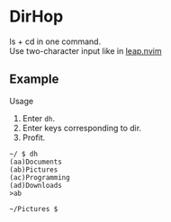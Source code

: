 # DirHop

ls + cd in one command.  
Use two-character input like in [leap.nvim](https://github.com/ggandor/leap.nvim)

## Example

Usage

1. Enter `dh`.
2. Enter keys corresponding to dir.
3. Profit.

```console
~/ $ dh
(aa)Documents
(ab)Pictures
(ac)Programming
(ad)Downloads
>ab

~/Pictures $
```
